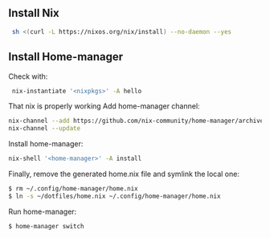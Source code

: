 ## Install Nix
```sh
 sh <(curl -L https://nixos.org/nix/install) --no-daemon --yes
```
## Install Home-manager
Check with:
```sh
 nix-instantiate '<nixpkgs>' -A hello
```
That nix is properly working
Add home-manager channel:
```sh
nix-channel --add https://github.com/nix-community/home-manager/archive/master.tar.gz home-manager &&
nix-channel --update
```
Install home-manager:
```sh
nix-shell '<home-manager>' -A install
```
Finally, remove the generated home.nix file and symlink the local one:
```sh
$ rm ~/.config/home-manager/home.nix
$ ln -s ~/dotfiles/home.nix ~/.config/home-manager/home.nix
```

Run home-manager:
```sh
$ home-manager switch
```
